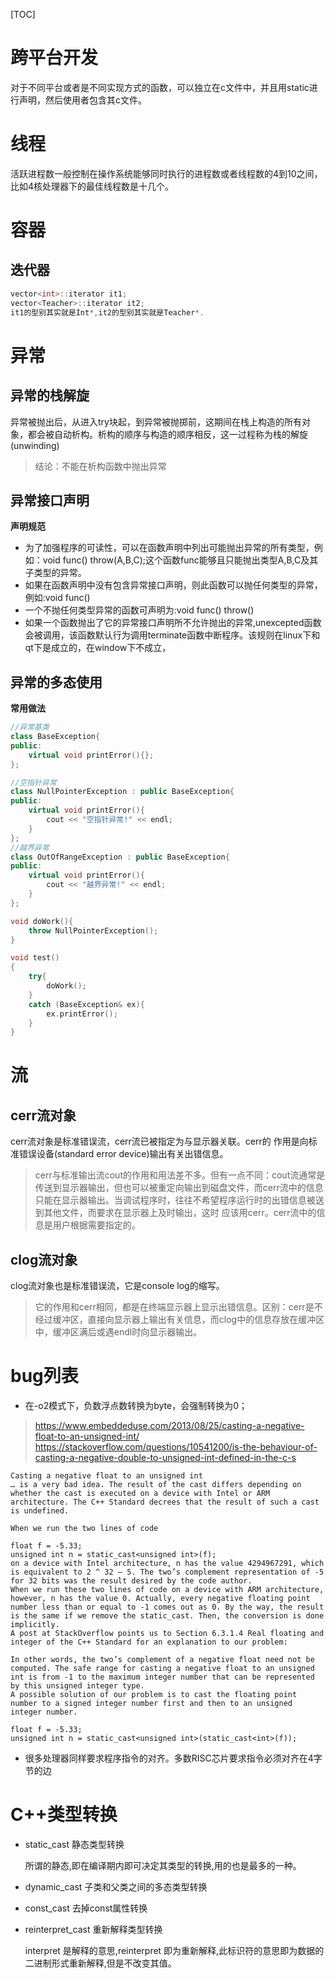 [TOC]

# 跨平台开发

对于不同平台或者是不同实现方式的函数，可以独立在c文件中，并且用static进行声明，然后使用者包含其c文件。

# 线程

活跃进程数一般控制在操作系统能够同时执行的进程数或者线程数的4到10之间，比如4核处理器下的最佳线程数是十几个。

# 容器

## 迭代器

```c++
vector<int>::iterator it1;
vector<Teacher>::iterator it2;
it1的型别其实就是Int*,it2的型别其实就是Teacher*.
```

# 异常

## 异常的栈解旋

异常被抛出后，从进入try块起，到异常被抛掷前，这期间在栈上构造的所有对象，都会被自动析构。析构的顺序与构造的顺序相反，这一过程称为栈的解旋(unwinding)

> 结论：不能在析构函数中抛出异常

## 异常接口声明

**声明规范**

- 为了加强程序的可读性，可以在函数声明中列出可能抛出异常的所有类型，例如：void func() throw(A,B,C);这个函数func能够且只能抛出类型A,B,C及其子类型的异常。
- 如果在函数声明中没有包含异常接口声明，则此函数可以抛任何类型的异常，例如:void func()
- 一个不抛任何类型异常的函数可声明为:void func() throw()
- 如果一个函数抛出了它的异常接口声明所不允许抛出的异常,unexcepted函数会被调用，该函数默认行为调用terminate函数中断程序。该规则在linux下和qt下是成立的，在window下不成立，

## 异常的多态使用

**常用做法**

```c++
//异常基类
class BaseException{
public:
    virtual void printError(){};
};

//空指针异常
class NullPointerException : public BaseException{
public:
    virtual void printError(){
        cout << "空指针异常!" << endl;
    }
};
//越界异常
class OutOfRangeException : public BaseException{
public:
    virtual void printError(){
        cout << "越界异常!" << endl;
    }
};

void doWork(){
    throw NullPointerException();
}

void test()
{
    try{
        doWork();
    }
    catch (BaseException& ex){
        ex.printError();
    }
}
```

# 流

## cerr流对象

cerr流对象是标准错误流，cerr流已被指定为与显示器关联。cerr的 作用是向标准错误设备(standard error device)输出有关出错信息。

> cerr与标准输出流cout的作用和用法差不多。但有一点不同：cout流通常是传送到显示器输出，但也可以被重定向输出到磁盘文件，而cerr流中的信息只能在显示器输出。当调试程序时，往往不希望程序运行时的出错信息被送到其他文件，而要求在显示器上及时输出，这时 应该用cerr。cerr流中的信息是用户根据需要指定的。

## clog流对象

clog流对象也是标准错误流，它是console log的缩写。

> 它的作用和cerr相同，都是在终端显示器上显示出错信息。区别：cerr是不经过缓冲区，直接向显示器上输出有关信息，而clog中的信息存放在缓冲区中，缓冲区满后或遇endl时向显示器输出。

# bug列表

- 在-o2模式下，负数浮点数转换为byte，会强制转换为0；

> https://www.embeddeduse.com/2013/08/25/casting-a-negative-float-to-an-unsigned-int/
> https://stackoverflow.com/questions/10541200/is-the-behaviour-of-casting-a-negative-double-to-unsigned-int-defined-in-the-c-s

	Casting a negative float to an unsigned int
	… is a very bad idea. The result of the cast differs depending on whether the cast is executed on a device with Intel or ARM architecture. The C++ Standard decrees that the result of such a cast is undefined.
	
	When we run the two lines of code
	
	float f = -5.33;
	unsigned int n = static_cast<unsigned int>(f);
	on a device with Intel architecture, n has the value 4294967291, which is equivalent to 2 ^ 32 – 5. The two’s complement representation of -5 for 32 bits was the result desired by the code author.
	When we run these two lines of code on a device with ARM architecture, however, n has the value 0. Actually, every negative floating point number less than or equal to -1 comes out as 0. By the way, the result is the same if we remove the static_cast. Then, the conversion is done implicitly.
	A post at StackOverflow points us to Section 6.3.1.4 Real floating and integer of the C++ Standard for an explanation to our problem:
	
	In other words, the two’s complement of a negative float need not be computed. The safe range for casting a negative float to an unsigned int is from -1 to the maximum integer number that can be represented by this unsigned integer type.
	A possible solution of our problem is to cast the floating point number to a signed integer number first and then to an unsigned integer number.
	
	float f = -5.33;
	unsigned int n = static_cast<unsigned int>(static_cast<int>(f));
- 很多处理器同样要求程序指令的对齐。多数RISC芯片要求指令必须对齐在4字节的边

# C++类型转换

- static_cast 静态类型转换

  所谓的静态,即在编译期内即可决定其类型的转换,用的也是最多的一种。

- dynamic_cast 子类和父类之间的多态类型转换

- const_cast 去掉const属性转换

- reinterpret_cast 重新解释类型转换

  interpret 是解释的意思,reinterpret 即为重新解释,此标识符的意思即为数据的二进制形式重新解释,但是不改变其值。